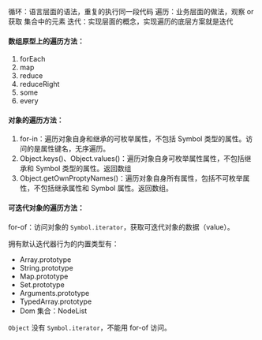 循环：语言层面的语法，重复的执行同一段代码
遍历：业务层面的做法，观察 or 获取 集合中的元素
迭代：实现层面的概念，实现遍历的底层方案就是迭代

#### 数组原型上的遍历方法：
1. forEach
2. map
3. reduce
4. reduceRight
5. some
6. every

#### 对象的遍历方法：

1. for-in：遍历对象自身和继承的可枚举属性，不包括 Symbol 类型的属性。访问的是属性键名，无序遍历。
2. Object.keys()、Object.values()：遍历对象自身可枚举属性属性，不包括继承和 Symbol 类型的属性。返回数组
3. Object.getOwnProptyNames()：遍历对象自身所有属性，包括不可枚举属性，不包括继承属性和 Symbol 属性。返回数组。

#### 可迭代对象的遍历方法：

for-of：访问对象的 `Symbol.iterator`，获取可迭代对象的数据（value）。

拥有默认迭代器行为的内置类型有：
- Array.prototype
- String.prototype
- Map.prototype
- Set.prototype
- Arguments.prototype
- TypedArray.prototype
- Dom 集合：NodeList

`Object` 没有 `Symbol.iterator`，不能用 for-of 访问。


